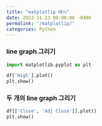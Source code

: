 ```yaml
---
title: "matplotlip 예시"
date: 2022-11-23 00:00:00 -0400
permalink: '/matplotlip/'
categories: Python
---
```


### line graph 그리기

```python
import matplotlib.pyplot as plt

df['High'].plot()
plt.show()
```

### 두 개의 line graph 그리기

```python
df[['Close', 'Adj Close']].plot()
plt.show()
```
